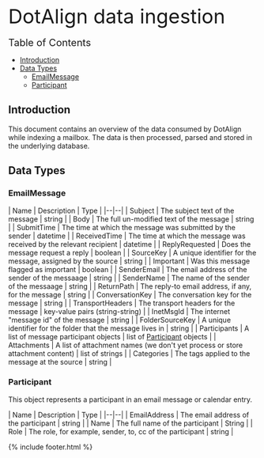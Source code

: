 <div style="font-size: 40px">DotAlign data ingestion</div>

<br />

<div style="font-size: 20px">Table of Contents</div>

<!-- TOC -->

- [Introduction](#introduction)
- [Data Types](#data-types)
    - [EmailMessage](#emailmessage)
    - [Participant](#participant)

<!-- /TOC -->

## Introduction
This document contains an overview of the data consumed by DotAlign while indexing
a mailbox. The data is then processed, parsed and stored in the underlying database.  

## Data Types

### EmailMessage 

| Name | Description | Type | 
|--|--|
| Subject | The subject text of the message | string |
| Body | The full un-modified text of the message | string |
| SubmitTime | The time at which the message was submitted by the sender | datetime |
| ReceivedTime | The time at which the message was received by the relevant recipient | datetime |
| ReplyRequested | Does the message request a reply | boolean |
| SourceKey | A unique identifier for the message, assigned by the source | string |
| Important | Was this message flagged as important | boolean |
| SenderEmail | The email address of the sender of the messaage | string |
| SenderName | The name of the sender of the messaage | string |
| ReturnPath | The reply-to email address, if any, for the message | string |
| ConversationKey | The conversation key for the message | string |
| TransportHeaders | The transport headers for the message | key-value pairs (string-string) |
| InetMsgId | The internet "message id" of the message | string |
| FolderSourceKey | A unique identifier for the folder that the message lives in | string |
| Participants | A list of message participant objects | list of [Participant](#participant) objects |
| Attachments | A list of attachment names (we don't yet process or store attachment content) | list of strings |
| Categories | The tags applied to the message at the source | string |

### Participant

This object represents a participant in an email message or calendar entry.

| Name | Description | Type |
|--|--|
| EmailAddress | The email address of the participant | string |
| Name | The full name of the participant | String |
| Role | The role, for example, sender, to, cc of the participant | string |

{% include footer.html %}